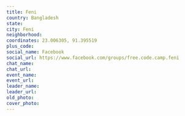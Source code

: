 ```yaml
---
title: Feni
country: Bangladesh
state: 
city: Feni
neighborhood: 
coordinates: 23.006305, 91.395519
plus_code:
social_name: Facebook
social_url: https://www.facebook.com/groups/free.code.camp.feni
chat_name:
chat_url:
event_name:
event_url:
leader_name:
leader_url:
old_photo: 
cover_photo:
---
```

